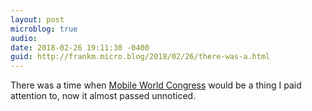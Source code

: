 ```yaml
---
layout: post
microblog: true
audio: 
date: 2018-02-26 19:11:30 -0400
guid: http://frankm.micro.blog/2018/02/26/there-was-a.html
---
```

There was a time when [Mobile World Congress](https://news.google.com/news/search/section/q/mobile%20world%20congress/mobile%20world%20congress?hl=en&gl=US&ned=us) would be a thing I paid attention to, now it almost passed unnoticed. 
